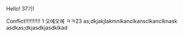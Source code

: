 Hello! 37기!

Conflict!!!!!!!!!!
1
오예오예
ㅋㅋ23
as;dkjakjlakmnlkanclkansclkanclknask
asdkas;dkjasdkjasdklkad
